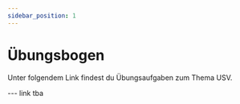 ```yaml
---
sidebar_position: 1
---
```

# Übungsbogen

Unter folgendem Link findest du Übungsaufgaben zum Thema USV.


--- link tba